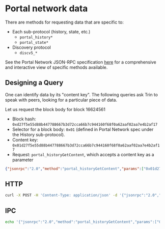 # Portal network data

There are methods for requesting data that are specific to:
- Each sub-protocol (history, state, etc.)
    - `portal_history*`
    - `portal_state*`
- Discovery protocol
    - `discv5_*`

See the Portal Network JSON-RPC specification
[here](https://github.com/ethereum/portal-network-specs/tree/master/jsonrpc)
for a comprehensive and interactive view of specific methods available.

## Designing a Query
One can identify data by its "content key". The following queries ask Trin to speak with
peers, looking for a particular piece of data.

Let us request the block body for block 16624561
- Block hash: `0xd27f5e55d88b447788667b3d72cca66b7c944160f68f0a62aaf02aa7e4b2af17`
- Selector for a block body: `0x01` (defined in Portal Network spec under the History sub-protocol).
- Content key: `0x01d27f5e55d88b447788667b3d72cca66b7c944160f68f0a62aaf02aa7e4b2af17`
- Request: `portal_historyGetContent`, which accepts a content key as a parameter

```json
{"jsonrpc":"2.0","method":"portal_historyGetContent","params":["0x01d27f5e55d88b447788667b3d72cca66b7c944160f68f0a62aaf02aa7e4b2af17"],"id":1}
```
## HTTP

```sh
curl -X POST -H 'Content-Type: application/json' -d '{"jsonrpc":"2.0","method":"portal_historyGetContent","params":["0x01d27f5e55d88b447788667b3d72cca66b7c944160f68f0a62aaf02aa7e4b2af17"],"id":1}' http://localhost:8545 | jq
```

## IPC

```sh
echo '{"jsonrpc":"2.0","method":"portal_historyGetContent","params":["0x01d27f5e55d88b447788667b3d72cca66b7c944160f68f0a62aaf02aa7e4b2af17"],"id":1}' | nc -U /tmp/trin-jsonrpc.ipc | jq
```